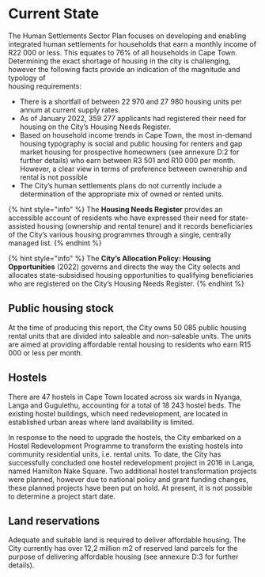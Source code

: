 # Current State

The Human Settlements Sector Plan focuses on developing and enabling integrated human settlements for households that earn a monthly income of R22 000 or less. This equates to 76% of all households in Cape Town. Determining the exact shortage of housing in the city is challenging, however the following facts provide an indication of the magnitude and typology of\
housing requirements:

* There is a shortfall of between 22 970 and 27 980 housing units per annum at current supply rates.
* As of January 2022, 359 277 applicants had registered their need for housing on the City’s Housing Needs Register.
* Based on household income trends in Cape Town, the most in-demand housing typography is social and public housing for renters and gap market housing for prospective homeowners (see annexure D:2 for further details) who earn between R3 501 and R10 000 per month. However, a clear view in terms of preference between ownership and rental is not possible
* The City’s human settlements plans do not currently include a determination of the appropriate mix of owned or rented units.

{% hint style="info" %}
The **Housing Needs Register** provides an accessible account of residents who have expressed their need for state-assisted housing (ownership and rental tenure) and it records beneficiaries of the City’s various housing programmes through a single, centrally managed list.
{% endhint %}

{% hint style="info" %}
The **City’s Allocation Policy: Housing Opportunities** (2022) governs and directs the way the City selects and allocates state-subsidised housing opportunities to qualifying beneficiaries who are registered on the City’s Housing Needs Register.
{% endhint %}

## Public housing stock

At the time of producing this report, the City owns 50 085 public housing rental units that are divided into saleable and non-saleable units. The units are aimed at providing affordable rental housing to residents who earn R15 000 or less per month.

## Hostels

There are 47 hostels in Cape Town located across six wards in Nyanga, Langa and Gugulethu, accounting for a total of 18 243 hostel beds. The existing hostel buildings, which need redevelopment, are located in established urban areas where land availability is limited.

In response to the need to upgrade the hostels, the City embarked on a Hostel Redevelopment Programme to transform the existing hostels into community residential units, i.e. rental units. To date, the City has successfully concluded one hostel redevelopment project in 2016 in Langa, named Hamilton Nake Square. Two additional hostel transformation projects were planned, however due to national policy and grant funding changes, these planned projects have been put on hold. At present, it is not possible to determine a project start date.

## Land reservations

Adequate and suitable land is required to deliver affordable housing. The City currently has over 12,2 million m2 of reserved land parcels for the purpose of delivering affordable housing (see annexure D:3 for further details).

